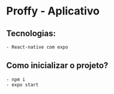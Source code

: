 # Proffy - Aplicativo

## Tecnologias:
    - React-native com expo



## Como inicializar o projeto? 
    - npm i
    - expo start